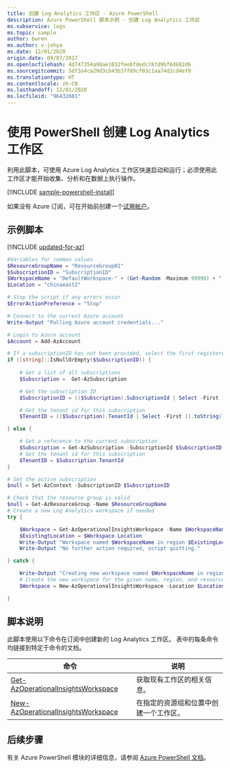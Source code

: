 ```yaml
---
title: 创建 Log Analytics 工作区 - Azure PowerShell
description: Azure PowerShell 脚本示例 - 创建 Log Analytics 工作区
ms.subservice: logs
ms.topic: sample
author: bwren
ms.author: v-johya
ms.date: 12/01/2020
origin.date: 09/07/2017
ms.openlocfilehash: 4d747354a98ae1032feebfdedc78fd9bf6d682d6
ms.sourcegitcommit: 5df3a4ca29d3cb43b37f89cf03c1aa74d2cd4ef9
ms.translationtype: HT
ms.contentlocale: zh-CN
ms.lasthandoff: 12/01/2020
ms.locfileid: "96432601"
---
```

# <a name="create-a-log-analytics-workspace-with-powershell"></a>使用 PowerShell 创建 Log Analytics 工作区

利用此脚本，可使用 Azure Log Analytics 工作区快速启动和运行；必须使用此工作区才能开始收集、分析和在数据上执行操作。  

[!INCLUDE [sample-powershell-install](../../../includes/sample-powershell-install-no-ssh.md)]

如果没有 Azure 订阅，可在开始前创建一个[试用帐户](https://www.microsoft.com/china/azure/index.html?fromtype=cn)。

## <a name="sample-script"></a>示例脚本

[!INCLUDE [updated-for-az](../../../includes/updated-for-az.md)]

```powershell
#Variables for common values
$ResourceGroupName = "ResourceGroup01"
$SubscriptionID = "SubscriptionID"
$WorkspaceName = "DefaultWorkspace-" + (Get-Random -Maximum 99999) + "-" + $ResourceGroupName
$Location = "chinaeast2"

# Stop the script if any errors occur
$ErrorActionPreference = "Stop"

# Connect to the current Azure account
Write-Output "Pulling Azure account credentials..."

# Login to Azure account
$Account = Add-AzAccount

# If a subscriptionID has not been provided, select the first registered to the account
if ([string]::IsNullOrEmpty($SubscriptionID)) {
   
    # Get a list of all subscriptions
    $Subscription =  Get-AzSubscription

    # Get the subscription ID
    $SubscriptionID = (($Subscription).SubscriptionId | Select -First 1).toString()

    # Get the tenant id for this subscription
    $TenantID = (($Subscription).TenantId | Select -First 1).toString()

} else {

    # Get a reference to the current subscription
    $Subscription = Get-AzSubscription -SubscriptionId $SubscriptionID
    # Get the tenant id for this subscription
    $TenantID = $Subscription.TenantId
}

# Set the active subscription
$null = Set-AzContext -SubscriptionID $SubscriptionID

# Check that the resource group is valid
$null = Get-AzResourceGroup -Name $ResourceGroupName
# Create a new Log Analytics workspace if needed
try {

    $Workspace = Get-AzOperationalInsightsWorkspace -Name $WorkspaceName -ResourceGroupName $ResourceGroupName  -ErrorAction Stop
    $ExistingtLocation = $Workspace.Location
    Write-Output "Workspace named $WorkspaceName in region $ExistingLocation already exists."
    Write-Output "No further action required, script quitting."

} catch {

    Write-Output "Creating new workspace named $WorkspaceName in region $Location..."
    # Create the new workspace for the given name, region, and resource group
    $Workspace = New-AzOperationalInsightsWorkspace -Location $Location -Name $WorkspaceName -Sku Standard -ResourceGroupName $ResourceGroupName

}


```

## <a name="script-explanation"></a>脚本说明

此脚本使用以下命令在订阅中创建新的 Log Analytics 工作区。 表中的每条命令均链接到特定于命令的文档。

| 命令 | 说明 |
|---|---|
| [Get-AzOperationalInsightsWorkspace](https://docs.microsoft.com/powershell/module/az.operationalinsights/get-azoperationalinsightsworkspace) | 获取现有工作区的相关信息。 |
| [New-AzOperationalInsightsWorkspace](https://docs.microsoft.com/powershell/module/az.operationalinsights/new-azoperationalinsightsworkspace) | 在指定的资源组和位置中创建一个工作区。 |


## <a name="next-steps"></a>后续步骤

有关 Azure PowerShell 模块的详细信息，请参阅 [Azure PowerShell 文档](https://docs.microsoft.com/powershell/azure/)。


